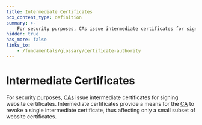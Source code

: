 ```yaml
---
title: Intermediate Certificates
pcx_content_type: definition
summary: >-
    For security purposes, CAs issue intermediate certificates for signing website certificates. Intermediate certificates provide a means for the CA to revoke a single intermediate certificate, thus affecting only a small subset of website certificates.
hidden: true
has_more: false
links_to:
    - /fundamentals/glossary/certificate-authority
---
```


# Intermediate Certificates

For security purposes, [CAs](/fundamentals/glossary/#certificate-authority) issue intermediate certificates for signing website certificates. Intermediate certificates provide a means for the [CA](/fundamentals/glossary/#certificate-authority) to revoke a single intermediate certificate, thus affecting only a small subset of website certificates.
